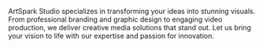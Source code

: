 ArtSpark Studio specializes in transforming your ideas into stunning visuals. From professional branding and graphic design to engaging video production, we deliver creative media solutions that stand out. Let us bring your vision to life with our expertise and passion for innovation.
